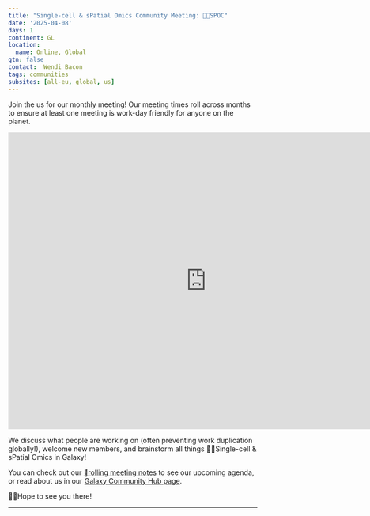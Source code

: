 ```yaml
---
title: "Single-cell & sPatial Omics Community Meeting: 🖖🏾SPOC"
date: '2025-04-08'
days: 1
continent: GL
location:
  name: Online, Global
gtn: false
contact:  Wendi Bacon
tags: communities
subsites: [all-eu, global, us]
---
```


Join the us for our monthly meeting! Our meeting times roll across months to ensure at least one meeting is work-day friendly for anyone on the planet.

<iframe src="https://calendar.google.com/calendar/embed?src=galaxy.sc.cop%40gmail.com&ctz=Europe%2FLondon" style="border: 0" width="800" height="600" frameborder="0" scrolling="no"></iframe>

We discuss what people are working on (often preventing work duplication globally!), welcome new members, and brainstorm all things 🖖🏾Single-cell & sPatial Omics in Galaxy!

You can check out our <a href="https://docs.google.com/document/d/19W--oeFoEgfZbw9MWvky_A__554th-VG3ryOqtfmHSA/edit?tab=t.ikggoqty5qt#heading=h.fwh1shniur5d">📝rolling meeting notes</a> to see our upcoming agenda, or read about us in our <a href="https://galaxyproject.org/community/sig/singlecell/">Galaxy Community Hub page</a>.

👋🏾Hope to see you there!



---

